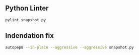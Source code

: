 ## Python Linter

```sh
pylint snapshot.py
```

## Indendation fix

```sh
autopep8 --in-place --aggressive --aggressive snapshot.py
```
